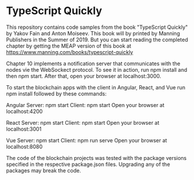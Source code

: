 # TypeScript Quickly

This repository contains code samples from the book "TypeScript Quickly" by Yakov Fain and Anton Moiseev. This book will by printed by Manning Publishers in the Summer of 2019. But you can start reading the completed chapter by getting the MEAP version of this book at https://www.manning.com/books/typescript-quickly

Chapter 10 implements a notification server that communicates with the nodes vie the WebSockect protocol. To see it in action, run npm install and then npm start. After that, open your browser at localhost:3000.

To start the blockchain apps with the client in Angular, React, and Vue run npm install followed by these commands:

Angular
 Server: npm start
 Client: npm start
 Open your browser at localhost:4200 

React
 Server: npm start
 Client: npm start
 Open your browser at localhost:3001

Vue
 Server: npm start
 Client: npm run serve
 Open your browser at localhost:8080

The code of the blockchain projects was tested with the package versions specified in the respective package.json files. Upgrading any of the packages may break the code.
